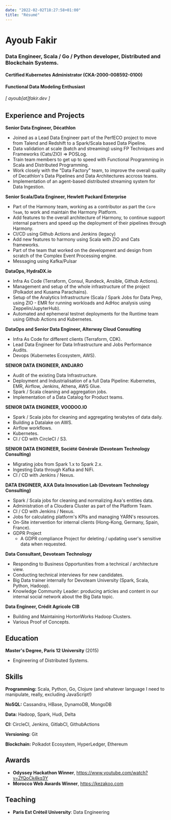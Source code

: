 ```yaml
---
date: "2022-02-02T18:27:58+01:00"
title: "Résumé"
---
```

Ayoub Fakir
======

### Data Engineer, Scala / Go / Python developer, Distributed and Blockchain Systems. 
#### Certified Kubernetes Administrator (CKA-2000-008592-0100)
#### Functional Data Modeling Enthusiast
###### [ ayoub[at]fakir.dev ]



Experience and Projects
---------
**Senior Data Engineer, Décathlon**
- Joined as a Lead Data Engineer part of the PerfECO project to move from Talend and Redshift to a Spark/Scala based Data Pipeline.
- Data validation at scale (batch and streaming) using FP Techniques and Frameworks (Cats/ZIO) => POSLog.
- Train team members to get up to speed with Functional Programming in Scala and Distributed Programming.
- Work closely with the "Data Factory" team, to improve the overall quality of Decathlon's Data Pipelines and Data Architectures accross teams.
- Implementation of an agent-based distributed streaming system for Data Ingestion.

**Senior Scala/Data Engineer, Hewlett Packard Enterprise**
- Part of the Harmony team, working as a contributor as part the `Core Team`, to work and maintain the Harmony Platform.
- Add features to the overall architecture of Harmony, to continue support internal partners and speed up the deployment of their pipelines through Harmony.
- CI/CD using Github Actions and Jenkins (legacy)
- Add new features to harmony using Scala with ZIO and Cats frameworks.
- Part of the team that worked on the development and design from scratch of the Complex Event Processing engine.
- Messaging using Kafka/Pulsar

**DataOps, HydraDX.io**
- Infra As Code (Terraform, Consul, Rundeck, Ansible, Github Actions).
- Management and setup of the whole infrastructure of the project (Polkadot and Kusama Parachains).
- Setup of the Analytics Infrastructure (Scala / Spark Jobs for Data Prep, using ZIO - EMR for running workloads and AdHoc analysis using Zeppelin/JupyterHub).
- Automated and ephemeral testnet deployments for the Runtime team using Github Actions and Kubernetes.


**DataOps and Senior Data Engineer, Alterway Cloud Consulting**
- Infra As Code for different clients (Terraform, CDK).
- Lead Data Engineer for Data Infrastructure and Jobs Performance Audits.
- Devops (Kubernetes Ecosystem, AWS).


**SENIOR DATA ENGINEER, ANDJARO**
- Audit of the existing Data Infrastructure.
- Deployment and Industrialisation of a full Data Pipeline: Kubernetes, EMR, Airflow, Jenkins, Athena, AWS Glue.
- Spark / Scala cleaning and aggregation jobs.
- Implementation of a Data Catalog for Product teams.


**SENIOR DATA ENGINEER, VOODOO.IO**

- Spark / Scala jobs for cleaning and aggregating terabytes of data daily.
- Building a Datalake on AWS.
- Airflow workflows.
- Kubernetes.
- CI / CD with CircleCI / S3.

**SENIOR DATA ENGINEER, Société Générale (Devoteam Technology Consulting)**

- Migrating jobs from Spark 1.x to Spark 2.x.
- Ingesting Data through Kafka and NiFi.
- CI / CD with Jenkins / Nexus.

**DATA ENGINEER, AXA Data Innovation Lab (Devoteam Technology Consulting)**

- Spark / Scala jobs for cleaning and normalizing Axa's entities data.
- Administration of a Cloudera Cluster as part of the Platform Team.
- CI / CD with Jenkins / Nexus.
- Jobs for calculating platform's KPIs and managing YARN's resources.
- On-Site intervention for internal clients (Hong-Kong, Germany, Spain, France).
- GDPR Project
  - A GDPR compliance Project for deleting / updating user's sensitive data when requested.

**Data Consultant, Devoteam Technology**

- Responding to Business Opportunities from a technical / architecture view.
- Conducting technical interviews for new candidates.
- Big Data trainer internally for Devoteam University (Spark, Scala, Python, Hadoop).
- Knowledge Community Leader: producing articles and content in our internal social network about the Big Data topic.

**Data Engineer, Crédit Agricole CIB**

- Building and Maintaining HortonWorks Hadoop Clusters.
- Various Proof of Concepts.

Education
---------

**Master's Degree, Paris 12 University** (2015)

- Engineering of Distributed Systems.

Skills
------

**Programming:** Scala, Python, Go, Clojure (and whatever language I need to manipulate, really, excluding JavaScript!)

**NoSQL:** Cassandra, HBase, DynamoDB, MongoDB

**Data:** Hadoop, Spark, Hudi, Delta

**CI:** CircleCI, Jenkins, GitlabCI, GithubActions

**Versioning:** Git

**Blockchain:** Polkadot Ecosystem, HyperLedger, Ethereum

Awards
------

- **Odyssey Hackathon Winner**, https://www.youtube.com/watch?v=ZfQoCk4kq3Y
- **Morocco Web Awards Winner**, https://kezakoo.com

Teaching
------

- **Paris Est Créteil University**: Data Engineering
